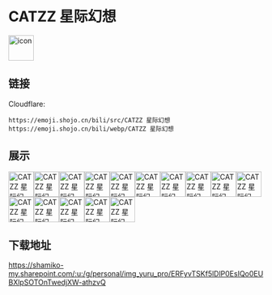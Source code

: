 # CATZZ 星际幻想
<img src="https://emoji.shojo.cn/bili/src/CATZZ 星际幻想/icon.png" width="50" height="50" alt="icon">

## 链接
Cloudflare:
```
https://emoji.shojo.cn/bili/src/CATZZ 星际幻想
https://emoji.shojo.cn/bili/webp/CATZZ 星际幻想
```
## 展示
<img src="https://emoji.shojo.cn/bili/src/CATZZ 星际幻想/CATZZ 星际幻想-你真棒.png" width="50" height="50" alt="CATZZ 星际幻想-你真棒"><img src="https://emoji.shojo.cn/bili/src/CATZZ 星际幻想/CATZZ 星际幻想-偷看.png" width="50" height="50" alt="CATZZ 星际幻想-偷看"><img src="https://emoji.shojo.cn/bili/src/CATZZ 星际幻想/CATZZ 星际幻想-受伤.png" width="50" height="50" alt="CATZZ 星际幻想-受伤"><img src="https://emoji.shojo.cn/bili/src/CATZZ 星际幻想/CATZZ 星际幻想-无语.png" width="50" height="50" alt="CATZZ 星际幻想-无语"><img src="https://emoji.shojo.cn/bili/src/CATZZ 星际幻想/CATZZ 星际幻想-摸鱼.png" width="50" height="50" alt="CATZZ 星际幻想-摸鱼"><img src="https://emoji.shojo.cn/bili/src/CATZZ 星际幻想/CATZZ 星际幻想-悟了.png" width="50" height="50" alt="CATZZ 星际幻想-悟了"><img src="https://emoji.shojo.cn/bili/src/CATZZ 星际幻想/CATZZ 星际幻想-慕了慕了.png" width="50" height="50" alt="CATZZ 星际幻想-慕了慕了"><img src="https://emoji.shojo.cn/bili/src/CATZZ 星际幻想/CATZZ 星际幻想-妈妈.png" width="50" height="50" alt="CATZZ 星际幻想-妈妈"><img src="https://emoji.shojo.cn/bili/src/CATZZ 星际幻想/CATZZ 星际幻想-记仇.png" width="50" height="50" alt="CATZZ 星际幻想-记仇"><img src="https://emoji.shojo.cn/bili/src/CATZZ 星际幻想/CATZZ 星际幻想-挥手.png" width="50" height="50" alt="CATZZ 星际幻想-挥手"><img src="https://emoji.shojo.cn/bili/src/CATZZ 星际幻想/CATZZ 星际幻想-自闭.png" width="50" height="50" alt="CATZZ 星际幻想-自闭"><img src="https://emoji.shojo.cn/bili/src/CATZZ 星际幻想/CATZZ 星际幻想-送你花花.png" width="50" height="50" alt="CATZZ 星际幻想-送你花花"><img src="https://emoji.shojo.cn/bili/src/CATZZ 星际幻想/CATZZ 星际幻想-震惊一整年.png" width="50" height="50" alt="CATZZ 星际幻想-震惊一整年"><img src="https://emoji.shojo.cn/bili/src/CATZZ 星际幻想/CATZZ 星际幻想-累了.png" width="50" height="50" alt="CATZZ 星际幻想-累了"><img src="https://emoji.shojo.cn/bili/src/CATZZ 星际幻想/CATZZ 星际幻想-润了.png" width="50" height="50" alt="CATZZ 星际幻想-润了">

## 下载地址

https://shamiko-my.sharepoint.com/:u:/g/personal/img_yuru_pro/ERFyvTSKf5lDlP0EsIQo0EUBXlpSOTOnTwedjXW-athzvQ